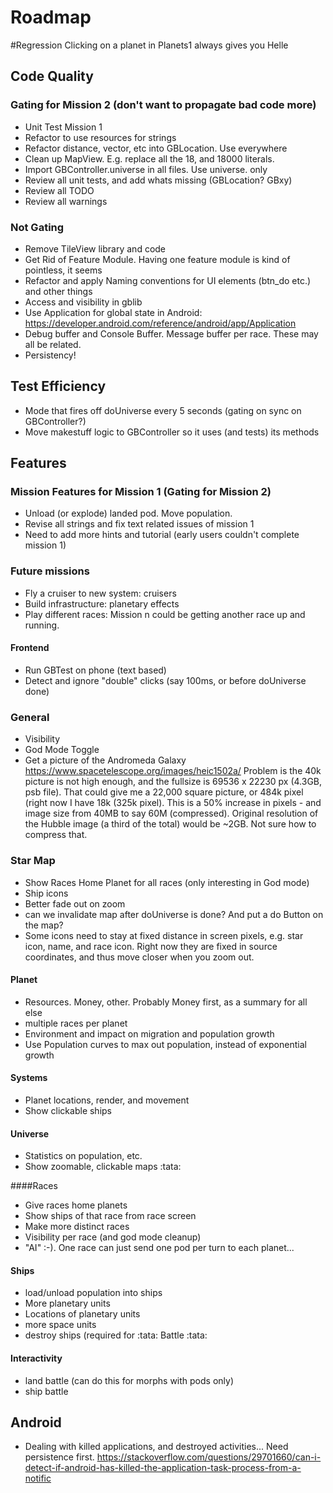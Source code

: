 # Roadmap

#Regression
Clicking on a planet in Planets1 always gives you Helle

## Code Quality
### Gating for Mission 2 (don't want to propagate bad code more)
* Unit Test Mission 1
* Refactor to use resources for strings
* Refactor distance, vector, etc into GBLocation. Use everywhere
* Clean up MapView. E.g. replace all the 18, and 18000 literals. 
* Import GBController.universe in all files. Use universe. only
* Review all unit tests, and add whats missing (GBLocation? GBxy)
* Review all TODO
* Review all warnings

### Not Gating
* Remove TileView library and code
* Get Rid of Feature Module. Having one feature module is kind of pointless, it seems
* Refactor and apply Naming conventions for UI elements (btn_do etc.) and other things
* Access and visibility in gblib
* Use Application for global state in Android: https://developer.android.com/reference/android/app/Application
* Debug buffer and Console Buffer. Message buffer per race. These may all be related.
* Persistency!

## Test Efficiency
* Mode that fires off doUniverse every 5 seconds (gating on sync on GBController?)
* Move makestuff logic to GBController so it uses (and tests) its methods

## Features

### Mission Features for Mission 1 (Gating for Mission 2)
* Unload (or explode) landed pod. Move population.
* Revise all strings and fix text related issues of mission 1
* Need to add more hints and tutorial (early users couldn't complete mission 1)

### Future missions
* Fly a cruiser to new system: cruisers
* Build infrastructure: planetary effects
* Play different races: Mission n could be getting another race up and running.

#### Frontend
* Run GBTest on phone (text based)
* Detect and ignore "double" clicks (say 100ms, or before doUniverse done)

### General
* Visibility
* God Mode Toggle
* Get a picture of the Andromeda Galaxy https://www.spacetelescope.org/images/heic1502a/ Problem is the 40k picture is not high enough, and the fullsize is 69536 x 22230 px (4.3GB, psb file). That could give me a 22,000 square picture, or 484k pixel (right now I have 18k (325k pixel). This is a 50% increase in pixels - and image size from 40MB to say 60M (compressed). Original resolution of the Hubble image (a third of the total) would be ~2GB. Not sure how to compress that.

### Star Map
* Show Races Home Planet for all races (only interesting in God mode)
* Ship icons
* Better fade out on zoom
* can we invalidate map after doUniverse is done? And put a do Button on the map? 
* Some icons need to stay at fixed distance in screen pixels, e.g. star icon, name, and race icon. Right now they are fixed in source coordinates, and thus move closer when you zoom out.

#### Planet
* Resources. Money, other. Probably Money first, as a summary for all else
* multiple races per planet
* Environment and impact on migration and population growth
* Use Population curves to max out population, instead of exponential growth

#### Systems
* Planet locations, render, and movement
* Show clickable ships

#### Universe
* Statistics on population, etc.
* Show zoomable, clickable maps  :tata:

####Races
* Give races home planets
* Show ships of that race from race screen
* Make more distinct races
* Visibility per race (and god mode cleanup)
* "AI" :-). One race can just send one pod per turn to each planet...

#### Ships
* load/unload population into ships
* More planetary units
* Locations of planetary units
* more space units
* destroy ships (required for :tata: Battle :tata:

#### Interactivity
* land battle (can do this for morphs with pods only)
* ship battle

## Android 
* Dealing with killed applications, and destroyed activities... Need persistence first.
https://stackoverflow.com/questions/29701660/can-i-detect-if-android-has-killed-the-application-task-process-from-a-notific
